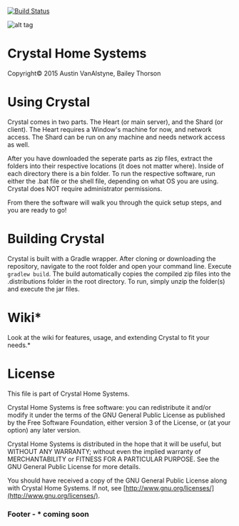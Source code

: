 [![Build Status](https://travis-ci.org/PulsePanda/Crystal.svg?branch=master)](https://travis-ci.org/PulsePanda/Crystal)

![alt tag](http://pulsepanda.com/austinVanAlstyne_files/chs.png)

# Crystal Home Systems
Copyright© 2015 Austin VanAlstyne, Bailey Thorson

# Using Crystal
Crystal comes in two parts. The Heart (or main server), and the Shard (or client). The Heart requires a Window's machine for now, and network access. The Shard can be run on any machine and needs network access as well.

After you have downloaded the seperate parts as zip files, extract the folders into their respective locations (it does not matter where). Inside of each directory there is a bin folder. To run the respective software, run either the .bat file or the shell file, depending on what OS you are using. Crystal does NOT require administrator permissions.

From there the software will walk you through the quick setup steps, and you are ready to go!

# Building Crystal
Crystal is built with a Gradle wrapper. After cloning or downloading the repository, navigate to the root folder and open your command line. Execute `gradlew build`. The build automatically copies the compiled zip files into the .distributions folder in the root directory. To run, simply unzip the folder(s) and execute the jar files.

# Wiki*
Look at the wiki for features, usage, and extending Crystal to fit your needs.*

# License
This file is part of Crystal Home Systems.

Crystal Home Systems is free software: you can redistribute it and/or modify
it under the terms of the GNU General Public License as published by
the Free Software Foundation, either version 3 of the License, or
(at your option) any later version.

Crystal Home Systems is distributed in the hope that it will be useful,
but WITHOUT ANY WARRANTY; without even the implied warranty of
MERCHANTABILITY or FITNESS FOR A PARTICULAR PURPOSE.  See the
GNU General Public License for more details.

You should have received a copy of the GNU General Public License
along with Crystal Home Systems. If not, see [http://www.gnu.org/licenses/](http://www.gnu.org/licenses/).

### Footer - * coming soon
